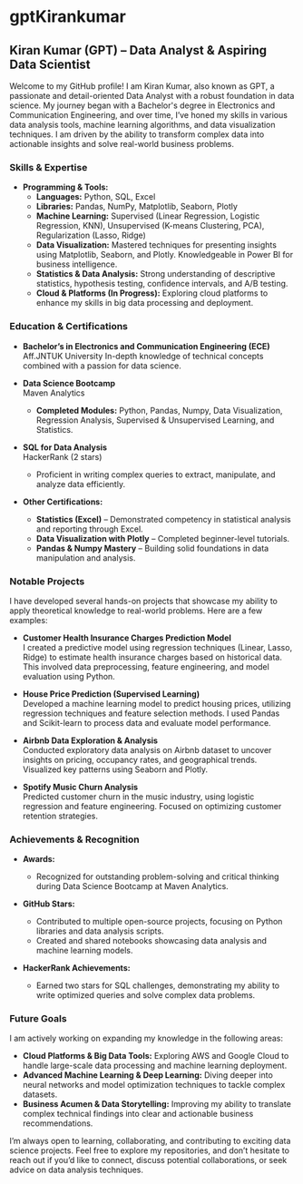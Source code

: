 # gptKirankumar
## Kiran Kumar (GPT) – Data Analyst & Aspiring Data Scientist

Welcome to my GitHub profile! I am Kiran Kumar, also known as GPT, a passionate and detail-oriented Data Analyst with a robust foundation in data science. My journey began with a Bachelor's degree in Electronics and Communication Engineering, and over time, I’ve honed my skills in various data analysis tools, machine learning algorithms, and data visualization techniques. I am driven by the ability to transform complex data into actionable insights and solve real-world business problems.

### **Skills & Expertise**
- **Programming & Tools:** 
    - **Languages:** Python, SQL, Excel
    - **Libraries:** Pandas, NumPy, Matplotlib, Seaborn, Plotly
    - **Machine Learning:** Supervised (Linear Regression, Logistic Regression, KNN), Unsupervised (K-means Clustering, PCA), Regularization (Lasso, Ridge)
    - **Data Visualization:** Mastered techniques for presenting insights using Matplotlib, Seaborn, and Plotly. Knowledgeable in Power BI for business intelligence.
    - **Statistics & Data Analysis:** Strong understanding of descriptive statistics, hypothesis testing, confidence intervals, and A/B testing.
    - **Cloud & Platforms (In Progress):** Exploring cloud platforms to enhance my skills in big data processing and deployment.

### **Education & Certifications**
- **Bachelor’s in Electronics and Communication Engineering (ECE)**  
  Aff.JNTUK University
  In-depth knowledge of technical concepts combined with a passion for data science.

- **Data Science Bootcamp**  
  Maven Analytics  
  - **Completed Modules:** Python, Pandas, Numpy, Data Visualization, Regression Analysis, Supervised & Unsupervised Learning, and Statistics.

- **SQL for Data Analysis**  
  HackerRank (2 stars)  
  - Proficient in writing complex queries to extract, manipulate, and analyze data efficiently.

- **Other Certifications:**  
  - **Statistics (Excel)** – Demonstrated competency in statistical analysis and reporting through Excel.  
  - **Data Visualization with Plotly** – Completed beginner-level tutorials.  
  - **Pandas & Numpy Mastery** – Building solid foundations in data manipulation and analysis.

### **Notable Projects**
I have developed several hands-on projects that showcase my ability to apply theoretical knowledge to real-world problems. Here are a few examples:

- **Customer Health Insurance Charges Prediction Model**  
  I created a predictive model using regression techniques (Linear, Lasso, Ridge) to estimate health insurance charges based on historical data. This involved data preprocessing, feature engineering, and model evaluation using Python.

- **House Price Prediction (Supervised Learning)**  
  Developed a machine learning model to predict housing prices, utilizing regression techniques and feature selection methods. I used Pandas and Scikit-learn to process data and evaluate model performance.

- **Airbnb Data Exploration & Analysis**  
  Conducted exploratory data analysis on Airbnb dataset to uncover insights on pricing, occupancy rates, and geographical trends. Visualized key patterns using Seaborn and Plotly.

- **Spotify Music Churn Analysis**  
  Predicted customer churn in the music industry, using logistic regression and feature engineering. Focused on optimizing customer retention strategies.

### **Achievements & Recognition**
- **Awards:**  
  - Recognized for outstanding problem-solving and critical thinking during Data Science Bootcamp at Maven Analytics.

- **GitHub Stars:**  
  - Contributed to multiple open-source projects, focusing on Python libraries and data analysis scripts.  
  - Created and shared notebooks showcasing data analysis and machine learning models.

- **HackerRank Achievements:**  
  - Earned two stars for SQL challenges, demonstrating my ability to write optimized queries and solve complex data problems.

### **Future Goals**
I am actively working on expanding my knowledge in the following areas:
- **Cloud Platforms & Big Data Tools:** Exploring AWS and Google Cloud to handle large-scale data processing and machine learning deployment.
- **Advanced Machine Learning & Deep Learning:** Diving deeper into neural networks and model optimization techniques to tackle complex datasets.
- **Business Acumen & Data Storytelling:** Improving my ability to translate complex technical findings into clear and actionable business recommendations.

I’m always open to learning, collaborating, and contributing to exciting data science projects. Feel free to explore my repositories, and don’t hesitate to reach out if you’d like to connect, discuss potential collaborations, or seek advice on data analysis techniques.
